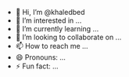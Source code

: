 - 👋 Hi, I’m @khaledbed
- 👀 I’m interested in ...
- 🌱 I’m currently learning ...
- 💞️ I’m looking to collaborate on ...
- 📫 How to reach me ...
- 😄 Pronouns: ...
- ⚡ Fun fact: ...

<!---
khaledbed/khaledbed is a ✨ special ✨ repository because its `README.md` (this file) appears on your GitHub profile.
You can click the Preview link to take a look at your changes.
--->
